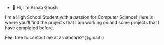 - 👋 Hi, I’m Arnab Ghosh

I'm a High School Student with a passion for Computer Science! Here is where you'll find the projects that I am working on and some projects that I have completed before. 

Feel free to contact me at arnabcare21@gmail :)


